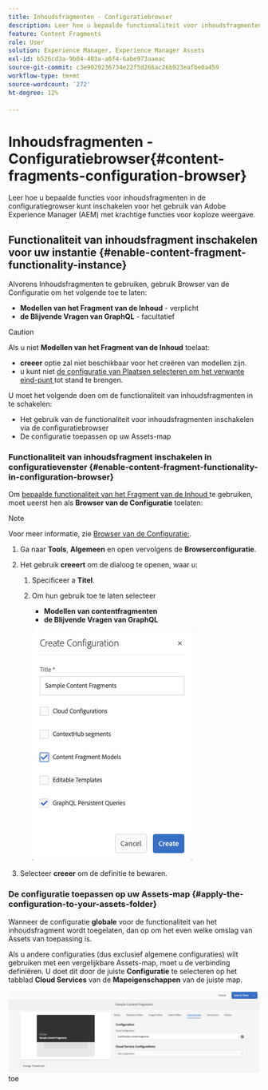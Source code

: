 ```yaml
---
title: Inhoudsfragmenten - Configuratiebrowser
description: Leer hoe u bepaalde functionaliteit voor inhoudsfragmenten in de configuratiegrowser kunt inschakelen voor het gebruik van Adobe Experience Manager-functies voor krachtige koploze levering.
feature: Content Fragments
role: User
solution: Experience Manager, Experience Manager Assets
exl-id: b526cd3a-9b04-403a-a6f4-6abe973aaeac
source-git-commit: c3e9029236734e22f5d266ac26b923eafbe0a459
workflow-type: tm+mt
source-wordcount: '272'
ht-degree: 12%

---
```


# Inhoudsfragmenten - Configuratiebrowser{#content-fragments-configuration-browser}

Leer hoe u bepaalde functies voor inhoudsfragmenten in de configuratiegrowser kunt inschakelen voor het gebruik van Adobe Experience Manager (AEM) met krachtige functies voor koploze weergave.

## Functionaliteit van inhoudsfragment inschakelen voor uw instantie {#enable-content-fragment-functionality-instance}

Alvorens Inhoudsfragmenten te gebruiken, gebruik Browser van de Configuratie **&#x200B;**&#x200B;om het volgende toe te laten:

* **Modellen van het Fragment van de Inhoud** - verplicht
* **de Blijvende Vragen van GraphQL** - facultatief

>[!CAUTION]
>
>Als u niet **Modellen van het Fragment van de Inhoud** toelaat:
>
>* **creeer** optie zal niet beschikbaar voor het creëren van modellen zijn.
>* u kunt niet [ de configuratie van Plaatsen selecteren om het verwante eind-punt ](/help/sites-developing/headless/graphql-api/graphql-endpoint.md#enabling-graphql-endpoint) tot stand te brengen.

U moet het volgende doen om de functionaliteit van inhoudsfragmenten in te schakelen:

* Het gebruik van de functionaliteit voor inhoudsfragmenten inschakelen via de configuratiebrowser
* De configuratie toepassen op uw Assets-map

### Functionaliteit van inhoudsfragment inschakelen in configuratievenster {#enable-content-fragment-functionality-in-configuration-browser}

Om [ bepaalde functionaliteit van het Fragment van de Inhoud ](#creating-a-content-fragment-model) te gebruiken, moet u **&#x200B;**&#x200B;eerst hen als **Browser van de Configuratie** toelaten:

>[!NOTE]
>
>Voor meer informatie, zie [ Browser van de Configuratie:](/help/sites-administering/configurations.md#using-configuration-browser).

1. Ga naar **Tools**, **Algemeen** en open vervolgens de **Browserconfiguratie**.

1. Het gebruik **creeert** om de dialoog te openen, waar u:

   1. Specificeer a **Titel**.
   1. Om hun gebruik toe te laten selecteer
      * **Modellen van contentfragmenten**
      * **de Blijvende Vragen van GraphQL**

      ![ bepaalt configuratie ](assets/cfm-conf-01.png)

1. Selecteer **creeer** om de definitie te bewaren.

<!-- 1. Select the location appropriate to your website. -->

### De configuratie toepassen op uw Assets-map {#apply-the-configuration-to-your-assets-folder}

Wanneer de configuratie **globale** voor de functionaliteit van het inhoudsfragment wordt toegelaten, dan op om het even welke omslag van Assets van toepassing is.

Als u andere configuraties (dus exclusief algemene configuraties) wilt gebruiken met een vergelijkbare Assets-map, moet u de verbinding definiëren. U doet dit door de juiste **Configuratie** te selecteren op het tabblad **Cloud Services** van de **Mapeigenschappen** van de juiste map.

![ pas configuratie ](assets/cfm-conf-02.png) toe
